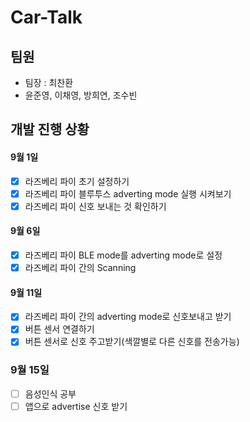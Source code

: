 # Car-Talk

## 팀원
- 팀장 : 최찬환
- 윤준영, 이채영, 방희연, 조수빈


## 개발 진행 상황

#### 9월 1일
- [X] 라즈베리 파이 초기 설정하기
- [X] 라즈베리 파이 블루투스 adverting mode 실행 시켜보기
- [X] 라즈베리 파이 신호 보내는 것 확인하기

#### 9월 6일
- [X] 라즈베리 파이 BLE mode를 adverting mode로 설정
- [X] 라즈베리 파이 간의 Scanning

#### 9월 11일
- [X] 라즈베리 파이 간의 adverting mode로 신호보내고 받기
- [X] 버튼 센서 연결하기 
- [X] 버튼 센서로 신호 주고받기(색깔별로 다른 신호를 전송가능)

### 9월 15일
- [ ] 음성인식 공부
- [ ] 앱으로 advertise 신호 받기
